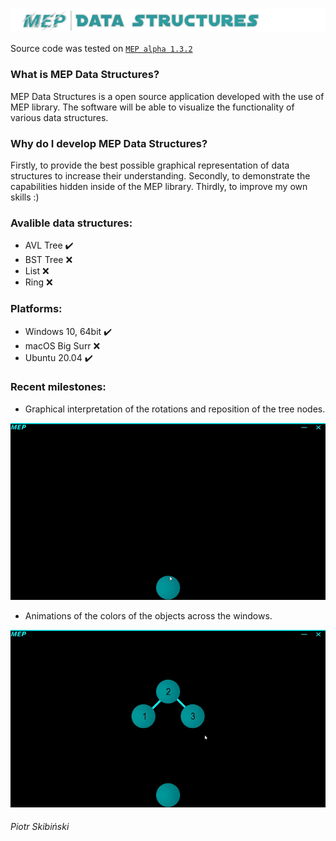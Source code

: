 ![Logo](https://github.com/Middle-Europe-Productions/MEP-Data-Structures/blob/main/readme-data/logo.png)

Source code was tested on [`MEP alpha 1.3.2`](https://github.com/Middle-Europe-Productions/MEP)
### What is MEP Data Structures?
MEP Data Structures is a open source application developed with the use of MEP library. The software will be able to visualize the functionality of various data structures.
### Why do I develop MEP Data Structures?
Firstly, to provide the best possible graphical representation of data structures to increase their understanding.
Secondly, to demonstrate the capabilities hidden inside of the MEP library.
Thirdly, to improve my own skills :)
### Avalible data structures:
- AVL Tree ✔️
- BST Tree ❌
- List ❌
- Ring ❌
### Platforms:
- Windows 10, 64bit ✔️
- macOS Big Surr ❌
- Ubuntu 20.04 ✔️
### Recent milestones:
 - Graphical interpretation of the rotations and reposition of the tree nodes.

![Rotation](https://github.com/Middle-Europe-Productions/MEP-Data-Structures/blob/main/readme-data/rotations.gif)
 - Animations of the colors of the objects across the windows.

![Color](https://github.com/Middle-Europe-Productions/MEP-Data-Structures/blob/main/readme-data/colors.gif)

###### Piotr Skibiński
